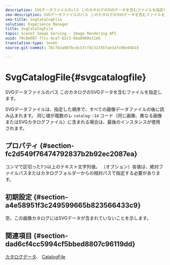 ```yaml
---
description: SVGデータファイルのパス このカタログのSVGデータを含むファイルを指定します。
seo-description: SVGデータファイルのパス このカタログのSVGデータを含むファイルを指定します。
seo-title: SvgCatalogFile
solution: Experience Manager
title: SvgCatalogFile
topic: Scene7 Image Serving - Image Rendering API
uuid: f0c8e687-77cc-4ca7-b2c2-6ba8960e11e6
translation-type: tm+mt
source-git-commit: 7bc7b3a86fbcdc57cfdc31745fae3afc06e44b15

---
```



# SvgCatalogFile{#svgcatalogfile}

SVGデータファイルのパス このカタログのSVGデータを含むファイルを指定します。

SVGデータファイルは、指定した順序で、すべての画像データファイルの後に読み込まれます。 同じ値が複数のレ `catalog::Id` コード（同じ画像、異なる画像またはSVGカタログファイル）に含まれる場合は、最後のインスタンスが使用されます。

## プロパティ {#section-fc2d549f76474792837b2b92ec2087ea}

コンマで区切った1つ以上のテキスト文字列値。 （オプション）各値は、絶対ファイルパスまたはカタログフォルダーからの相対パスで指定する必要があります。

## 初期設定 {#section-a4e58951f3c249599665b823566433c9}

空。この画像カタログにはSVGデータが含まれていないことを示します。

## 関連項目 {#section-dad6cf4cc5994cf5bbed8807c96119dd}

[カタログデータ](../../../../../is-api/image-catalog/image-serving-api-ref/c-image-catalog-reference/c-overview/c-catalog-data-fields/c-catalog-data-fields.md#concept-b19581028ec44f98b9f5943624403d29)、 [CatalogFile](../../../../../is-api/image-catalog/image-serving-api-ref/c-image-catalog-reference/c-attributes-reference/r-catalogfile.md#reference-16498bb4cb33458697c1ab002ea8db79)
